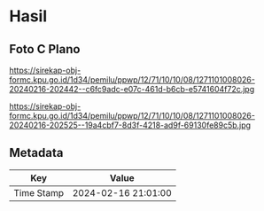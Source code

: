 # Hasil

## Foto C Plano

https://sirekap-obj-formc.kpu.go.id/1d34/pemilu/ppwp/12/71/10/10/08/1271101008026-20240216-202442--c6fc9adc-e07c-461d-b6cb-e5741604f72c.jpg

https://sirekap-obj-formc.kpu.go.id/1d34/pemilu/ppwp/12/71/10/10/08/1271101008026-20240216-202525--19a4cbf7-8d3f-4218-ad9f-69130fe89c5b.jpg


## Metadata

| Key        | Value               |
| ---------- | ------------------- |
| Time Stamp | 2024-02-16 21:01:00 |



